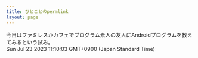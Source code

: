 ```yaml
---
title: ひとことのpermlink
layout: page
---
```

<div class="box" dt="1690078203201">
  今日はファミレスかカフェでプログラム素人の友人にAndroidプログラムを教えてみるという試み。
  <div class="content is-small">Sun Jul 23 2023 11:10:03 GMT+0900 (Japan Standard Time)</div>
</div>